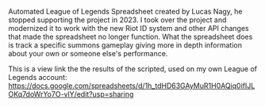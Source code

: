 Automated League of Legends Spreadsheet created by Lucas Nagy, he stopped supporting the project in 2023.
I took over the project and modernized it to work with the new Riot ID system and other API changes that made the spreadsheet no longer function.
What the spreadsheet does is track a specific summons gameplay giving more in depth information about your own or someone else's performance.

This is a view link the the results of the scripted, used on my own League of Legends account:
https://docs.google.com/spreadsheets/d/1h_tdHD63GAyMuR1H0AQiq0ifIJLOKq7doWrYo7O-vlY/edit?usp=sharing
